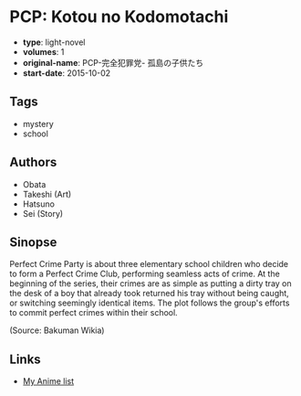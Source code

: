 # PCP: Kotou no Kodomotachi

-   **type**: light-novel
-   **volumes**: 1
-   **original-name**: PCP-完全犯罪党- 孤島の子供たち
-   **start-date**: 2015-10-02

## Tags

-   mystery
-   school

## Authors

-   Obata
-   Takeshi (Art)
-   Hatsuno
-   Sei (Story)

## Sinopse

Perfect Crime Party is about three elementary school children who decide to form a Perfect Crime Club, performing seamless acts of crime. At the beginning of the series, their crimes are as simple as putting a dirty tray on the desk of a boy that already took returned his tray without being caught, or switching seemingly identical items. The plot follows the group's efforts to commit perfect crimes within their school.

(Source: Bakuman Wikia)

## Links

-   [My Anime list](https://myanimelist.net/manga/92906/PCP__Kotou_no_Kodomotachi)
